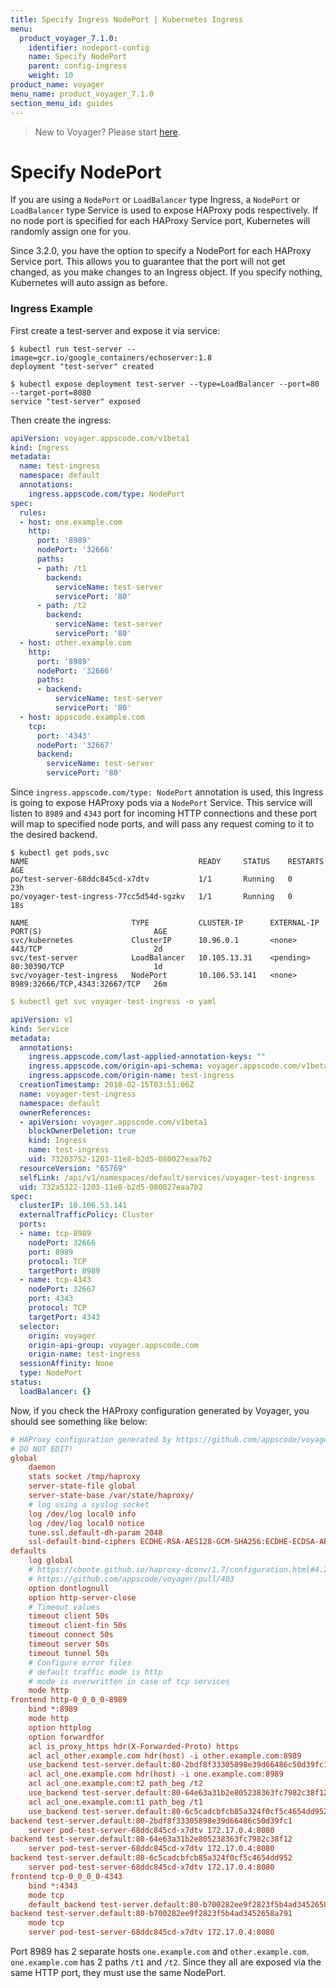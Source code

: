 ```yaml
---
title: Specify Ingress NodePort | Kubernetes Ingress
menu:
  product_voyager_7.1.0:
    identifier: nodeport-config
    name: Specify NodePort
    parent: config-ingress
    weight: 10
product_name: voyager
menu_name: product_voyager_7.1.0
section_menu_id: guides
---
```


> New to Voyager? Please start [here](/products/voyager/7.1.0/concepts/overview).

# Specify NodePort

If you are using a `NodePort` or `LoadBalancer` type Ingress, a `NodePort` or `LoadBalancer` type Service is used to expose HAProxy pods respectively. If no node port is specified for each HAProxy Service port, Kubernetes will randomly assign one for you.

Since 3.2.0, you have the option to specify a NodePort for each HAProxy Service port. This allows you to guarantee that the port will not get changed, as you make changes to an Ingress object. If you specify nothing, Kubernetes will auto assign as before.

### Ingress Example

First create a test-server and expose it via service:

```console
$ kubectl run test-server --image=gcr.io/google_containers/echoserver:1.8
deployment "test-server" created

$ kubectl expose deployment test-server --type=LoadBalancer --port=80 --target-port=8080
service "test-server" exposed
```

Then create the ingress:

```yaml
apiVersion: voyager.appscode.com/v1beta1
kind: Ingress
metadata:
  name: test-ingress
  namespace: default
  annotations:
    ingress.appscode.com/type: NodePort
spec:
  rules:
  - host: one.example.com
    http:
      port: '8989'
      nodePort: '32666'
      paths:
      - path: /t1
        backend:
          serviceName: test-server
          servicePort: '80'
      - path: /t2
        backend:
          serviceName: test-server
          servicePort: '80'
  - host: other.example.com
    http:
      port: '8989'
      nodePort: '32666'
      paths:
      - backend:
          serviceName: test-server
          servicePort: '80'
  - host: appscode.example.com
    tcp:
      port: '4343'
      nodePort: '32667'
      backend:
        serviceName: test-server
        servicePort: '80'
```

Since `ingress.appscode.com/type: NodePort` annotation is used, this Ingress is going to expose HAProxy pods via a `NodePort` Service. This service will listen to `8989` and `4343` port for incoming HTTP connections and these port will map to specified node ports, and will pass any request coming to it to the desired backend.

```console
$ kubectl get pods,svc
NAME                                      READY     STATUS    RESTARTS   AGE
po/test-server-68ddc845cd-x7dtv           1/1       Running   0          23h
po/voyager-test-ingress-77cc5d54d-sgzkv   1/1       Running   0          18s

NAME                       TYPE           CLUSTER-IP      EXTERNAL-IP   PORT(S)                         AGE
svc/kubernetes             ClusterIP      10.96.0.1       <none>        443/TCP                         2d
svc/test-server            LoadBalancer   10.105.13.31    <pending>     80:30390/TCP                    1d
svc/voyager-test-ingress   NodePort       10.106.53.141   <none>        8989:32666/TCP,4343:32667/TCP   26m
```

```yaml
$ kubectl get svc voyager-test-ingress -o yaml

apiVersion: v1
kind: Service
metadata:
  annotations:
    ingress.appscode.com/last-applied-annotation-keys: ""
    ingress.appscode.com/origin-api-schema: voyager.appscode.com/v1beta1
    ingress.appscode.com/origin-name: test-ingress
  creationTimestamp: 2018-02-15T03:51:06Z
  name: voyager-test-ingress
  namespace: default
  ownerReferences:
  - apiVersion: voyager.appscode.com/v1beta1
    blockOwnerDeletion: true
    kind: Ingress
    name: test-ingress
    uid: 73203752-1203-11e8-b2d5-080027eaa7b2
  resourceVersion: "65769"
  selfLink: /api/v1/namespaces/default/services/voyager-test-ingress
  uid: 732a5322-1203-11e8-b2d5-080027eaa7b2
spec:
  clusterIP: 10.106.53.141
  externalTrafficPolicy: Cluster
  ports:
  - name: tcp-8989
    nodePort: 32666
    port: 8989
    protocol: TCP
    targetPort: 8989
  - name: tcp-4343
    nodePort: 32667
    port: 4343
    protocol: TCP
    targetPort: 4343
  selector:
    origin: voyager
    origin-api-group: voyager.appscode.com
    origin-name: test-ingress
  sessionAffinity: None
  type: NodePort
status:
  loadBalancer: {}
```

Now, if you check the HAProxy configuration generated by Voyager, you should see something like below:

```ini
# HAProxy configuration generated by https://github.com/appscode/voyager
# DO NOT EDIT!
global
	daemon
	stats socket /tmp/haproxy
	server-state-file global
	server-state-base /var/state/haproxy/
	# log using a syslog socket
	log /dev/log local0 info
	log /dev/log local0 notice
	tune.ssl.default-dh-param 2048
	ssl-default-bind-ciphers ECDHE-RSA-AES128-GCM-SHA256:ECDHE-ECDSA-AES128-GCM-SHA256:ECDHE-RSA-AES256-GCM-SHA384:ECDHE-ECDSA-AES256-GCM-SHA384:DHE-RSA-AES128-GCM-SHA256:DHE-DSS-AES128-GCM-SHA256:kEDH+AESGCM:ECDHE-RSA-AES128-SHA256:ECDHE-ECDSA-AES128-SHA256:ECDHE-RSA-AES128-SHA:ECDHE-ECDSA-AES128-SHA:ECDHE-RSA-AES256-SHA384:ECDHE-ECDSA-AES256-SHA384:ECDHE-RSA-AES256-SHA:ECDHE-ECDSA-AES256-SHA:DHE-RSA-AES128-SHA256:DHE-RSA-AES128-SHA:DHE-DSS-AES128-SHA256:DHE-RSA-AES256-SHA256:DHE-DSS-AES256-SHA:DHE-RSA-AES256-SHA:!aNULL:!eNULL:!EXPORT:!DES:!RC4:!3DES:!MD5:!PSK
defaults
	log global
	# https://cbonte.github.io/haproxy-dconv/1.7/configuration.html#4.2-option%20abortonclose
	# https://github.com/appscode/voyager/pull/403
	option dontlognull
	option http-server-close
	# Timeout values
	timeout client 50s
	timeout client-fin 50s
	timeout connect 50s
	timeout server 50s
	timeout tunnel 50s
	# Configure error files
	# default traffic mode is http
	# mode is overwritten in case of tcp services
	mode http
frontend http-0_0_0_0-8989
	bind *:8989
	mode http
	option httplog
	option forwardfor
	acl is_proxy_https hdr(X-Forwarded-Proto) https
	acl acl_other.example.com hdr(host) -i other.example.com:8989
	use_backend test-server.default:80-2bdf8f33305898e39d66486c50d39fc1 if acl_other.example.com
	acl acl_one.example.com hdr(host) -i one.example.com:8989
	acl acl_one.example.com:t2 path_beg /t2
	use_backend test-server.default:80-64e63a31b2e805238363fc7982c38f12 if acl_one.example.com acl_one.example.com:t2
	acl acl_one.example.com:t1 path_beg /t1
	use_backend test-server.default:80-6c5cadcbfcb85a324f0cf5c4654dd952 if acl_one.example.com acl_one.example.com:t1
backend test-server.default:80-2bdf8f33305898e39d66486c50d39fc1
	server pod-test-server-68ddc845cd-x7dtv 172.17.0.4:8080
backend test-server.default:80-64e63a31b2e805238363fc7982c38f12
	server pod-test-server-68ddc845cd-x7dtv 172.17.0.4:8080
backend test-server.default:80-6c5cadcbfcb85a324f0cf5c4654dd952
	server pod-test-server-68ddc845cd-x7dtv 172.17.0.4:8080
frontend tcp-0_0_0_0-4343
	bind *:4343
	mode tcp
	default_backend test-server.default:80-b700282ee9f2823f5b4ad3452658a791
backend test-server.default:80-b700282ee9f2823f5b4ad3452658a791
	mode tcp
	server pod-test-server-68ddc845cd-x7dtv 172.17.0.4:8080
```

Port 8989 has 2 separate hosts `one.example.com` and `other.example.com`. `one.example.com` has 2 paths `/t1` and `/t2`. Since they all are exposed via the same HTTP port, they must use the same NodePort.
